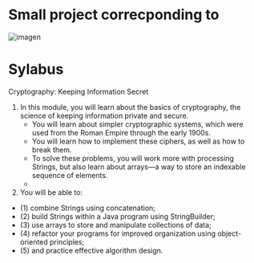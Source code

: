 # Small project correcponding to 


![imagen](https://user-images.githubusercontent.com/63612112/198991372-8f1e14a1-c417-44f9-8db8-0cbdaaaec4e6.png)

# Sylabus

Cryptography: Keeping Information Secret

1. In this module, you will learn about the basics of cryptography, the science of keeping information private and secure.
    - You will learn about simpler cryptographic systems, which were used from the Roman Empire through the early 1900s. 
    - You will learn how to implement these ciphers, as well as how to break them. 
    - To solve these problems, you will work more with processing Strings, but also learn about arrays—a way to store an indexable sequence of elements. 
    - 
2. You will be able to:

  - (1) combine Strings using concatenation; 
  - (2) build Strings within a Java program using StringBuilder; 
  - (3) use arrays to store and manipulate collections of data;
  - (4) refactor your programs for improved organization using object-oriented principles; 
  - (5) and practice effective algorithm design.
